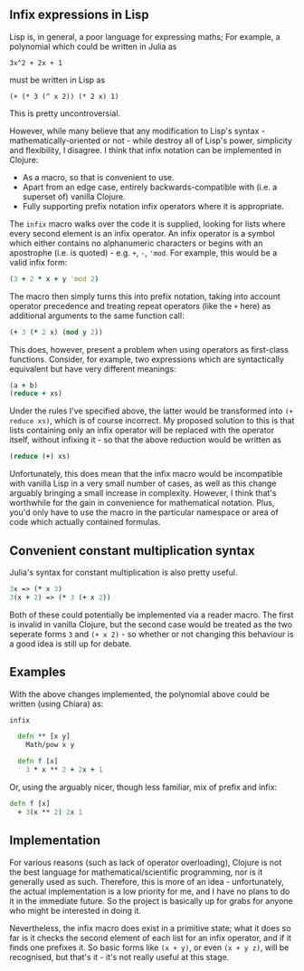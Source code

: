 ## Infix expressions in Lisp

Lisp is, in general, a poor language for expressing maths; For example, a polynomial which could be written in Julia as

    3x^2 + 2x + 1

must be written in Lisp as

    (+ (* 3 (^ x 2)) (* 2 x) 1)

This is pretty uncontroversial.

However, while many believe that any modification to Lisp's syntax - mathematically-oriented or not - while destroy all of Lisp's power, simplicity and flexibility, I disagree. I think that infix notation can be implemented in Clojure:

 * As a macro, so that is convenient to use.
 * Apart from an edge case, entirely backwards-compatible with (i.e. a superset of) vanilla Clojure.
 * Fully supporting prefix notation infix operators where it is appropriate.

The `infix` macro walks over the code it is supplied, looking for lists where every second element is an infix operator. An infix operator is a symbol which either contains no alphanumeric characters or begins with an apostrophe (i.e. is quoted) - e.g. `+`, `-`, `'mod`. For example, this would be a valid infix form:

```clj
(3 + 2 * x + y 'mod 2)
```

The macro then simply turns this into prefix notation, taking into account operator precedence and treating repeat operators (like the `+` here) as additional arguments to the same function call:

```clj
(+ 3 (* 2 x) (mod y 2))
```

This does, however, present a problem when using operators as first-class functions. Consider, for example, two expressions which are syntactically equivalent but have very different meanings:

```clj
(a + b)
(reduce + xs)
```

Under the rules I've specified above, the latter would be transformed into `(+ reduce xs)`, which is of course incorrect. My proposed solution to this is that lists containing only an infix operator will be replaced with the operator itself, without infixing it - so that the above reduction would be written as

```clj
(reduce (+) xs)
```

Unfortunately, this does mean that the infix macro would be incompatible with vanilla Lisp in a very small number of cases, as well as this change arguably bringing a small increase in complexity. However, I think that's worthwhile for the gain in convenience for mathematical notation. Plus, you'd only have to use the macro in the particular namespace or area of code which actually contained formulas.

## Convenient constant multiplication syntax

Julia's syntax for constant multiplication is also pretty useful.

```clj
3x => (* x 3)
3(x + 2) => (* 3 (+ x 2))
```

Both of these could potentially be implemented via a reader macro. The first is invalid in vanilla Clojure, but the second case would be treated as the two seperate forms `3` and `(+ x 2)` - so whether or not changing this behaviour is a good idea is still up for debate.

## Examples

With the above changes implemented, the polynomial above could be written (using Chiara) as:

```clj
infix

  defn ** [x y]
    Math/pow x y

  defn f [x]
    3 * x ** 2 + 2x + 1
```

Or, using the arguably nicer, though less familiar, mix of prefix and infix:

```clj
defn f [x]
  + 3(x ** 2) 2x 1
```

## Implementation

For various reasons (such as lack of operator overloading), Clojure is not the best language for mathematical/scientific programming, nor is it generally used as such. Therefore, this is more of an idea - unfortunately, the actual implementation is a low priority for me, and I have no plans to do it in the immediate future. So the project is basically up for grabs for anyone who might be interested in doing it.

Nevertheless, the infix macro does exist in a primitive state; what it does so far is it checks the second element of each list for an infix operator, and if it finds one prefixes it. So basic forms like `(x + y)`, or even `(x + y z)`, will be recognised, but that's it - it's not really useful at this stage.

